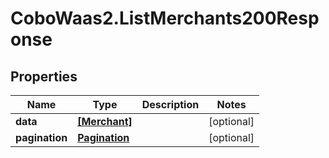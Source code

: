# CoboWaas2.ListMerchants200Response

## Properties

Name | Type | Description | Notes
------------ | ------------- | ------------- | -------------
**data** | [**[Merchant]**](Merchant.md) |  | [optional] 
**pagination** | [**Pagination**](Pagination.md) |  | [optional] 


